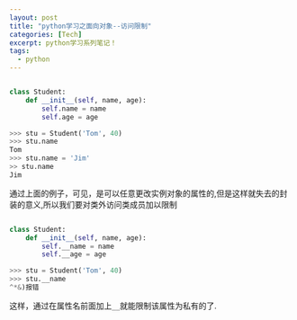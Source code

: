 ```yaml
---
layout: post
title: "python学习之面向对象--访问限制"
categories: [Tech]
excerpt: python学习系列笔记！
tags:
  - python
---
```


```python

class Student:
    def __init__(self, name, age):
        self.name = name
        self.age = age

>>> stu = Student('Tom', 40)
>>> stu.name
Tom
>>> stu.name = 'Jim'
>> stu.name
Jim
```

通过上面的例子，可见，是可以任意更改实例对象的属性的,但是这样就失去的封装的意义,所以我们要对类外访问类成员加以限制

```python

class Student:
    def __init__(self, name, age):
        self.__name = name
        self.__age = age

>>> stu = Student('Tom', 40)
>>> stu.__name
^*&)报错
```
 这样，通过在属性名前面加上`__`就能限制该属性为私有的了.
